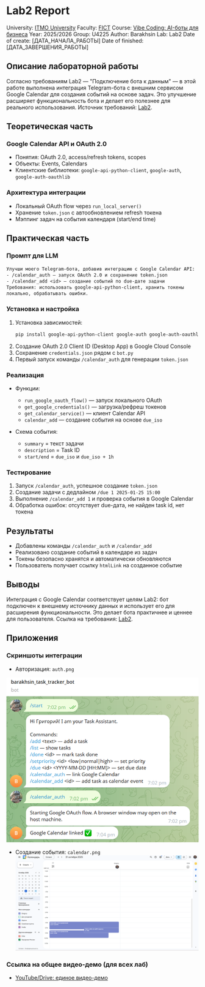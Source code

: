 # Lab2 Report

University: [ITMO University](https://itmo.ru/ru/)
Faculty: [FICT](https://fict.itmo.ru)
Course: [Vibe Coding: AI-боты для бизнеса](https://github.com/itmo-ict-faculty/vibe-coding-for-business)
Year: 2025/2026
Group: U4225
Author: Barakhsin
Lab: Lab2
Date of create: [ДАТА_НАЧАЛА_РАБОТЫ]
Date of finished: [ДАТА_ЗАВЕРШЕНИЯ_РАБОТЫ]

## Описание лабораторной работы

Согласно требованиям Lab2 — "Подключение бота к данным" — в этой работе выполнена интеграция Telegram-бота с внешним сервисом Google Calendar для создания событий на основе задач. Это улучшение расширяет функциональность бота и делает его полезнее для реального использования. Источник требований: [Lab2](https://itmo-ict-faculty.github.io/vibe-coding-for-business/labs/lab2/).

## Теоретическая часть

### Google Calendar API и OAuth 2.0
- Понятия: OAuth 2.0, access/refresh tokens, scopes
- Объекты: Events, Calendars
- Клиентские библиотеки: `google-api-python-client`, `google-auth`, `google-auth-oauthlib`

### Архитектура интеграции
- Локальный OAuth flow через `run_local_server()`
- Хранение `token.json` с автообновлением refresh токена
- Мэппинг задач на события календаря (start/end time)

## Практическая часть

### Промпт для LLM

```
Улучши моего Telegram-бота, добавив интеграцию с Google Calendar API:
- /calendar_auth — запуск OAuth 2.0 и сохранение token.json
- /calendar_add <id> — создание событий по due-дате задачи
Требования: использовать google-api-python-client, хранить токены локально, обрабатывать ошибки.
```

### Установка и настройка

1. Установка зависимостей:
   ```bash
   pip install google-api-python-client google-auth google-auth-oauthlib
   ```
2. Создание OAuth 2.0 Client ID (Desktop App) в Google Cloud Console
3. Сохранение `credentials.json` рядом с `bot.py`
4. Первый запуск команды `/calendar_auth` для генерации `token.json`

### Реализация

- Функции:
  - `run_google_oauth_flow()` — запуск локального OAuth
  - `get_google_credentials()` — загрузка/рефреш токенов
  - `get_calendar_service()` — клиент Calendar API
  - `calendar_add` — создание события на основе `due_iso`

- Схема события:
  - `summary` = текст задачи
  - `description` = Task ID
  - `start/end` = `due_iso` и `due_iso + 1h`

### Тестирование

1. Запуск `/calendar_auth`, успешное создание `token.json`
2. Создание задачи с дедлайном `/due 1 2025-01-25 15:00`
3. Выполнение `/calendar_add 1` и проверка события в Google Calendar
4. Обработка ошибок: отсутствует due-дата, не найден task id, нет токена

## Результаты

- Добавлены команды `/calendar_auth` и `/calendar_add`
- Реализовано создание событий в календаре из задач
- Токены безопасно хранятся и автоматически обновляются
- Пользователь получает ссылку `htmlLink` на созданное событие

## Выводы

Интеграция с Google Calendar соответствует целям Lab2: бот подключен к внешнему источнику данных и использует его для расширения функциональности. Это делает бота практичнее и ценнее для пользователя. Ссылка на требования: [Lab2](https://itmo-ict-faculty.github.io/vibe-coding-for-business/labs/lab2/).

## Приложения

### Скриншоты интеграции
- Авторизация: `auth.png`

![Скриншот 1: Команда /start и справка по командам](auth.png)
- Создание события: `calendar.png`
![Скриншот 1: Команда /start и справка по командам](calendar.png)

### Ссылка на общее видео-демо (для всех лаб)
- [YouTube/Drive: единое видео-демо](#)
